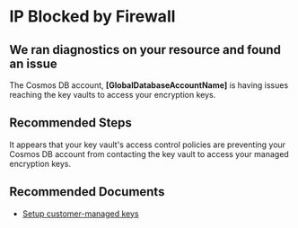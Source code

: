 <properties
    pageTitle="Key vault issues RCA"
    description="RCA - Cosmos DB account blocked by key vault"
    infoBubbleText="The Cosmos DB account is unable to contact the key vault. See the details on the right."
    service="microsoft.documentdb"
    resource="databaseAccounts"
    authors="pratnala"
    ms.author="pratnala"
    articleId="cosmosdb-keyvaultwrap-rca"
    diagnosticScenario="CosmosDBKeyVaultWrapInsight"
    selfHelpType="rca"
    supportTopicIds="32741326"
    resourceTags=""
    productPesIds="15585"
    cloudEnvironments="public, fairfax, blackforest, mooncake, usnat, ussec"
    ownershipId="AzureData_AzureCosmosDB"
/>

# IP Blocked by Firewall

## We ran diagnostics on your resource and found an issue

<!--issueDescription-->
The Cosmos DB account, **<!--$GlobalDatabaseAccountName-->[GlobalDatabaseAccountName]<!--/$GlobalDatabaseAccountName-->** is having issues reaching the key vaults to access your encryption keys.
<!--/issueDescription-->

## **Recommended Steps**

It appears that your key vault's access control policies are preventing your Cosmos DB account from contacting the key vault to access your managed encryption keys.

## **Recommended Documents**

* [Setup customer-managed keys](https://docs.microsoft.com/azure/cosmos-db/how-to-setup-cmk)
